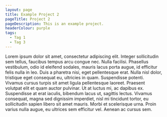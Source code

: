 ```yaml
---
layout: page
title: Example Project 2
pageTitle: Project 2
pageDescription: This is an example project.
headerColour: purple
tags:
  - Tag 1
  - Tag 3
---
```

Lorem ipsum dolor sit amet, consectetur adipiscing elit. Integer sollicitudin sem tellus, faucibus tempus arcu congue nec. Nulla facilisi. Phasellus vestibulum, odio id eleifend sodales, mauris lacus porta augue, id efficitur felis nulla in leo. Duis a pharetra nisi, eget pellentesque erat. Nulla nisl dolor, tristique eget consequat eu, ultricies in quam. Suspendisse potenti. Vivamus cursus turpis sit amet ligula pellentesque laoreet. Praesent volutpat elit et quam auctor pulvinar. Ut at luctus mi, ac dapibus ex. Suspendisse at erat iaculis, bibendum lacus ut, sagittis lectus. Vivamus consequat, magna sed dignissim imperdiet, nisl mi tincidunt tortor, eu sollicitudin sapien libero sit amet mauris. Morbi et scelerisque urna. Proin varius nulla augue, eu ultrices sem efficitur vel. Aenean ac cursus sem.